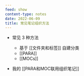 ```yaml
---
feed: show
content-type: notes
date: 2022-06-09
title: 常见笔记组织方法
---
```

- 常见 3 种方法
	- 基于 [[文件夹和标签]] 自建分类
	- [[PARA]]
	- [[MOCs]]

- 我的 [[PARA和MOC联用组织笔记]]

